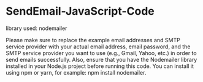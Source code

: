 # SendEmail-JavaScript-Code
library used: nodemailer

Please make sure to replace the example email addresses and SMTP service provider with your actual email address, email password, and the SMTP service provider you want to use (e.g., Gmail, Yahoo, etc.) in order to send emails successfully. Also, ensure that you have the Nodemailer library installed in your Node.js project before running this code.
You can install it using npm or yarn, for example: npm install nodemailer.
